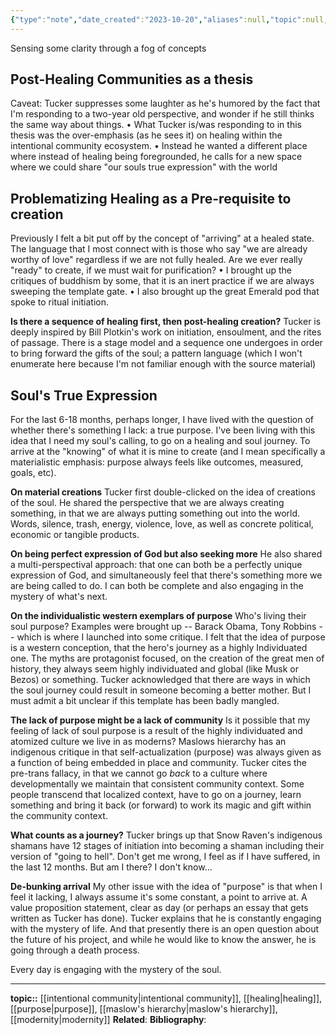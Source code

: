 ```yaml
---
{"type":"note","date_created":"2023-10-20","aliases":null,"topic":null,"summary":null,"url":null,"layout":null,"banner":null,"dg-publish":true,"tags":["seedling"],"permalink":"/100-notes/conversation-with-tucker-walsh/","dgPassFrontmatter":true,"created":"2023-10-20T12:30:09.000-05:00","updated":"2023-10-20T12:30:09.000-05:00"}
---
```




Sensing some clarity through a fog of concepts

## Post-Healing Communities as a thesis
Caveat: Tucker suppresses some laughter as he's humored by the fact that I'm responding to a two-year old perspective, and wonder if he still thinks the same way about things.
• What Tucker is/was responding to in this thesis was the over-emphasis (as he sees it) on healing within the intentional community ecosystem. 
• Instead he wanted a different place where instead of healing being foregrounded, he calls for a new space where we could share "our souls true expression" with the world

## Problematizing Healing as a Pre-requisite to creation
Previously I felt a bit put off by the concept of "arriving" at a healed state. The language that I most connect with is those who say "we are already worthy of love" regardless if we are not fully healed. Are we ever really "ready" to create, if we must wait for purification? 
• I brought up the critiques of buddhism by some, that it is an inert practice if we are always sweeping the template gate. 
• I also brought up the great Emerald pod that spoke to ritual initiation. 

**Is there a sequence of healing first, then post-healing creation?**
Tucker is deeply inspired by Bill Plotkin's work on initiation, ensoulment, and the rites of passage. There is a stage model and a sequence one undergoes in order to bring forward the gifts of the soul; a pattern language (which I won't enumerate here because I'm not familiar enough with the source material)

## Soul's True Expression
For the last 6-18 months, perhaps longer, I have lived with the question of whether there's something I lack: a true purpose. I've been living with this idea that I need my soul's calling, to go on a healing and soul journey. To arrive at the "knowing" of what it is mine to create (and I mean specifically a materialistic emphasis: purpose always feels like outcomes, measured, goals, etc). 

**On material creations**
Tucker first double-clicked on the idea of creations of the soul. He shared the perspective that we are always creating something, in that we are always putting something out into the world. Words, silence, trash, energy, violence, love, as well as concrete political, economic or tangible products. 

**On being perfect expression of God but also seeking more**
He also shared a multi-perspectival approach: that one can both be a perfectly unique expression of God, and simultaneously feel that there's something more we are being called to do. I can both be complete and also engaging in the mystery of what's next. 

**On the individualistic western exemplars of purpose**
Who's living their soul purpose? Examples were brought up -- Barack Obama, Tony Robbins -- which is where I launched into some critique. 
I felt that the idea of purpose is a western conception, that the hero's journey as a highly Individuated one. The myths are protagonist focused, on the creation of the great men of history, they always seem highly individuated and global (like Musk or Bezos) or something. 
Tucker acknowledged that there are ways in which the soul journey could result in someone becoming a better mother. 
But I must admit a bit unclear if this template has been badly mangled. 

**The lack of purpose might be a lack of community**
Is it possible that my feeling of lack of soul purpose is a result of the highly individuated and atomized culture we live in as moderns? Maslows hierarchy has an indigenous critique in that self-actualization (purpose) was always given as a function of being embedded in place and community. 
Tucker cites the pre-trans fallacy, in that we cannot go *back* to a culture where developmentally we maintain that consistent community context. Some people transcend that localized context, have to go on a journey, learn something and bring it back (or forward) to work its magic and gift within the community context. 

**What counts as a journey?**
Tucker brings up that Snow Raven's indigenous shamans have 12 stages of initiation into becoming a shaman including their version of "going to hell". Don't get me wrong, I feel as if I have suffered, in the last 12 months. But am I there? I don't know...

**De-bunking arrival**
My other issue with the idea of "purpose" is that when I feel it lacking, I always assume it's some constant, a point to arrive at. A value proposition statement, clear as day (or perhaps an essay that gets written as Tucker has done). 
Tucker explains that he is constantly engaging with the mystery of life. And that presently there is an open question about the future of his project, and while he would like to know the answer, he is going through a death process.

Every day is engaging with the mystery of the soul. 

---
**topic::** [[intentional community\|intentional community]], [[healing\|healing]], [[purpose\|purpose]], [[maslow's hierarchy\|maslow's hierarchy]], [[modernity\|modernity]]
**Related**:
**Bibliography**: